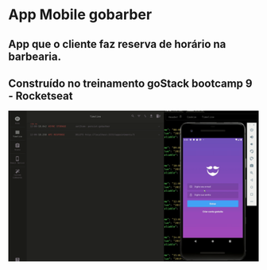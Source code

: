 # App Mobile gobarber

## App que o cliente faz reserva de horário na barbearia.

## Construído no treinamento goStack bootcamp 9 - Rocketseat

![demo](https://raw.githubusercontent.com/davidfaria/gobarber-mobile/master/demo/gobarberMobile.gif)
